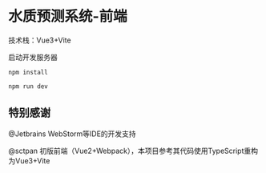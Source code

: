 # 水质预测系统-前端
技术栈：Vue3+Vite

启动开发服务器
```text
npm install

npm run dev
```
## 特别感谢
@Jetbrains WebStorm等IDE的开发支持

@sctpan 初版前端（Vue2+Webpack），本项目参考其代码使用TypeScript重构为Vue3+Vite
